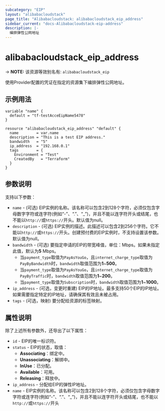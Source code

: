 ```yaml
---
subcategory: "EIP"
layout: "alibabacloudstack"
page_title: "Alibabacloudstack: alibabacloudstack_eip_address"
sidebar_current: "docs-Alibabacloudstack-eip-address"
description: |- 
  编排弹性公网地址
---
```


# alibabacloudstack_eip_address
-> **NOTE:** 该资源等效别名有: `alibabacloudstack_eip`

使用Provider配置的凭证在指定的资源集下编排弹性公网地址。

## 示例用法

```hcl
variable "name" {
  default = "tf-testAcceEipName5478"
}

resource "alibabacloudstack_eip_address" "default" {
  name        = var.name
  description = "This is a test EIP address."
  bandwidth   = "5"
  ip_address  = "192.168.0.1"
  tags        = {
    Environment = "Test"
    CreatedBy   = "Terraform"
  }
}
```

## 参数说明

支持以下参数：

* `name` - (可选) EIP实例的名称。该名称可以包含2到128个字符，必须仅包含字母数字字符或连字符(例如“-”、“.”、“_”)，并且不能以连字符开头或结尾，也不能以`http://`或`https://`开头。默认值为null。
* `description` - (可选) EIP实例的描述。此描述可以包含2到256个字符。它不能以`http://`或`https://`开头。创建预付费的EIP实例时，不支持设置该参数。默认值为null。
* `bandwidth` - (可选) 要指定申请的EIP的带宽峰值，单位：Mbps。如果未指定此值，默认为**5** Mbps。
  - 当`payment_type`取值为`PayAsYouGo`，且`internet_charge_type`取值为`PayByBandwidth`时，`bandwidth`取值范围为**1**~**500**。
  - 当`payment_type`取值为`PayAsYouGo`，且`internet_charge_type`取值为`PayByTraffic`时，`bandwidth`取值范围为**1**~**200**。
  - 当`payment_type`取值为`Subscription`时，`bandwidth`取值范围为**1**~**1000**。
* `ip_address` - (可选，变更时重建) EIP的IP地址。最多支持50个EIP的IP地址。如果需要指定特定的IP地址，请确保其有效且未被占用。
* `tags` - (可选，映射) 要分配给资源的标签映射。

## 属性说明

除了上述所有参数外，还导出了以下属性：

* `id` - EIP的唯一标识符。
* `status` - EIP的状态，取值：
  - **Associating**：绑定中。
  - **Unassociating**：解绑中。
  - **InUse**：已分配。
  - **Available**：可用。
  - **Releasing**：释放中。
* `ip_address` - 分配给EIP的弹性IP地址。
* `name` - EIP实例的名称。该名称可以包含2到128个字符，必须仅包含字母数字字符或连字符(例如“-”、“.”、“_”)，并且不能以连字符开头或结尾，也不能以`http://`或`https://`开头